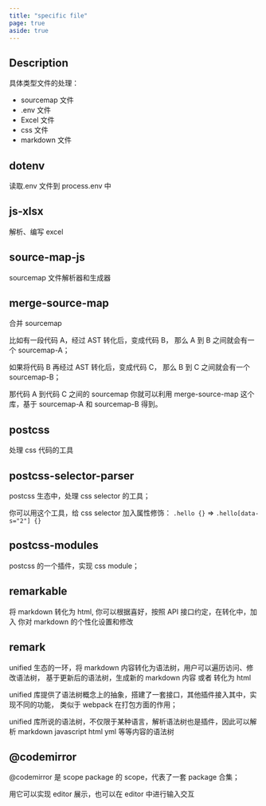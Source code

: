 ```yaml
---
title: "specific file"
page: true
aside: true
---
```


## Description

具体类型文件的处理：

- sourcemap 文件
- .env 文件
- Excel 文件
- css 文件
- markdown 文件

## dotenv

读取.env 文件到 process.env 中

## js-xlsx

解析、编写 excel

## source-map-js

sourcemap 文件解析器和生成器

## merge-source-map

合并 sourcemap

比如有一段代码 A，经过 AST 转化后，变成代码 B，
那么 A 到 B 之间就会有一个 sourcemap-A；

如果将代码 B 再经过 AST 转化后，变成代码 C，
那么 B 到 C 之间就会有一个 sourcemap-B；

那代码 A 到代码 C 之间的 sourcemap 你就可以利用
merge-source-map 这个库，基于 sourcemap-A
和 sourcemap-B 得到。

## postcss

处理 css 代码的工具

## postcss-selector-parser

postcss 生态中，处理 css selector 的工具；

你可以用这个工具，给 css selector 加入属性修饰：
`.hello {}` => `.hello[data-s="2"] {}`

## postcss-modules

postcss 的一个插件，实现 css module；

## remarkable

将 markdown 转化为 html, 你可以根据喜好，按照 API 接口约定，在转化中，加入
你对 markdown 的个性化设置和修改

## remark

unified 生态的一环，将 markdown 内容转化为语法树，用户可以遍历访问、修改语法树，
基于更新后的语法树，生成新的 markdown 内容 或者 转化为 html

unified 库提供了语法树概念上的抽象，搭建了一套接口，其他插件接入其中，实现不同的功能，
类似于 webpack 在打包方面的作用；

unified 库所说的语法树，不仅限于某种语言，解析语法树也是插件，因此可以解析 markdown
javascript html yml 等等内容的语法树

## @codemirror

@codemirror 是 scope package 的 scope，代表了一套 package 合集；

用它可以实现 editor 展示，也可以在 editor 中进行输入交互

<Giscus />
